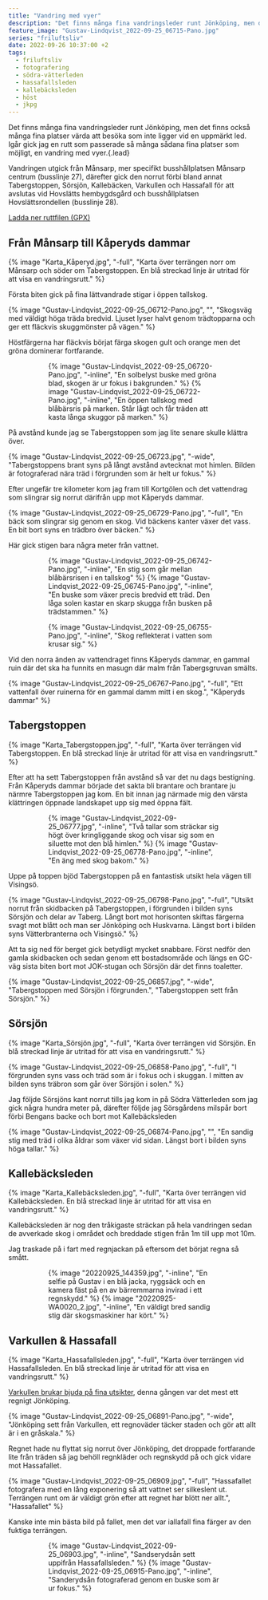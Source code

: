 ```yaml
---
title: "Vandring med vyer"
description: "Det finns många fina vandringsleder runt Jönköping, men det finns också många fina platser värda att besöka som inte ligger vid en uppmärkt led. Igår gick jag en rutt som passerade så många sådana fina platser som möjligt, en vandring med vyer."
feature_image: "Gustav-Lindqvist_2022-09-25_06715-Pano.jpg"
series: "friluftsliv"
date: 2022-09-26 10:37:00 +2
tags:
  - friluftsliv
  - fotografering
  - södra-vätterleden
  - hassafallsleden
  - kallebäcksleden
  - höst
  - jkpg
---
```


Det finns många fina vandringsleder runt Jönköping, men det finns också många fina platser värda att besöka som inte ligger vid en uppmärkt led. Igår gick jag en rutt som passerade så många sådana fina platser som möjligt, en vandring med vyer.{.lead}

Vandringen utgick från Månsarp, mer specifikt busshållplatsen Månsarp centrum (busslinje 27), därefter gick den norrut förbi bland annat Tabergstoppen, Sörsjön, Kallebäcken, Varkullen och Hassafall för att avslutas vid Hovslätts hembygdsgård och busshållplatsen Hovslättsrondellen (busslinje 28).

<a id="ladda-ner-ruttfilen" href="Månsarp→Kåperyd→Taberg→Varkullen→Hassafall.gpx" class="Button" download>Ladda ner ruttfilen (GPX)</a>

## Från Månsarp till Kåperyds dammar

{% image "Karta_Kåperyd.jpg", "-full", "Karta över terrängen norr om Månsarp och söder om Tabergstoppen. En blå streckad linje är utritad för att visa en vandringsrutt." %}

Första biten gick på fina lättvandrade stigar i öppen tallskog.

{% image "Gustav-Lindqvist_2022-09-25_06712-Pano.jpg", "", "Skogsväg med väldigt höga träda bredvid. Ljuset lyser halvt genom trädtopparna och ger ett fläckvis skuggmönster på vägen." %}

Höstfärgerna har fläckvis börjat färga skogen gult och orange men det gröna dominerar fortfarande.

<figure class="gallery -wide">
    <figure class="gallery-row">
        {% image "Gustav-Lindqvist_2022-09-25_06720-Pano.jpg", "-inline", "En solbelyst buske med gröna blad, skogen är ur fokus i bakgrunden." %}
        {% image "Gustav-Lindqvist_2022-09-25_06722-Pano.jpg", "-inline", "En öppen tallskog med blåbärsris på marken. Står lågt och får träden att kasta långa skuggor på marken." %}
    </figure>
</figure>

På avstånd kunde jag se Tabergstoppen som jag lite senare skulle klättra över.

{% image "Gustav-Lindqvist_2022-09-25_06723.jpg", "-wide", "Tabergstoppens brant syns på långt avstånd avtecknat mot himlen. Bilden är fotograferad nära träd i förgrunden som är helt ur fokus." %}

Efter ungefär tre kilometer kom jag fram till Kortgölen och det vattendrag som slingrar sig norrut därifrån upp mot Kåperyds dammar.

{% image "Gustav-Lindqvist_2022-09-25_06729-Pano.jpg", "-full", "En bäck som slingrar sig genom en skog. Vid bäckens kanter växer det vass. En bit bort syns en trädbro över bäcken." %}

Här gick stigen bara några meter från vattnet.

<figure class="gallery -wide">
    <figure class="gallery-row">
        {% image "Gustav-Lindqvist_2022-09-25_06742-Pano.jpg", "-inline", "En stig som går mellan blåbärsrisen i en tallskog" %}
        {% image "Gustav-Lindqvist_2022-09-25_06745-Pano.jpg", "-inline", "En buske som växer precis bredvid ett träd. Den låga solen kastar en skarp skugga från busken på trädstammen." %}
    </figure>
    <figure class="gallery-row">
        {% image "Gustav-Lindqvist_2022-09-25_06755-Pano.jpg", "-inline", "Skog reflekterat i vatten som krusar sig." %}
    </figure>
</figure>

Vid den norra änden av vattendraget finns Kåperyds dammar, en gammal ruin där det ska ha funnits en masugn där malm från Tabergsgruvan smälts.

{% image "Gustav-Lindqvist_2022-09-25_06767-Pano.jpg", "-full", "Ett vattenfall över ruinerna för en gammal damm mitt i en skog.", "Kåperyds dammar" %}

## Tabergstoppen

{% image "Karta_Tabergstoppen.jpg", "-full", "Karta över terrängen vid Tabergstoppen. En blå streckad linje är utritad för att visa en vandringsrutt." %}

Efter att ha sett Tabergstoppen från avstånd så var det nu dags bestigning. Från Kåperyds dammar började det sakta bli brantare och brantare ju närmre Tabergstoppen jag kom. En bit innan jag närmade mig den värsta klättringen öppnade landskapet upp sig med öppna fält.

<figure class="gallery -wide">
    <figure class="gallery-row">
        {% image "Gustav-Lindqvist_2022-09-25_06777.jpg", "-inline", "Två tallar som sträckar sig högt över kringliggande skog och visar sig som en siluette mot den blå himlen." %}
        {% image "Gustav-Lindqvist_2022-09-25_06778-Pano.jpg", "-inline", "En äng med skog bakom." %}
    </figure>
</figure>

Uppe på toppen bjöd Tabergstoppen på en fantastisk utsikt hela vägen till Visingsö.

{% image "Gustav-Lindqvist_2022-09-25_06798-Pano.jpg", "-full", "Utsikt norrut från skidbacken på Tabergstoppen, i förgrunden i bilden syns Sörsjön och delar av Taberg. Långt bort mot horisonten skiftas färgerna svagt mot blått och man ser Jönköping och Huskvarna. Längst bort i bilden syns Vätterbranterna och Visingsö." %}

Att ta sig ned för berget gick betydligt mycket snabbare. Först nedför den gamla skidbacken och sedan genom ett bostadsområde och längs en GC-väg sista biten bort mot JOK-stugan och Sörsjön där det finns toaletter.

{% image "Gustav-Lindqvist_2022-09-25_06857.jpg", "-wide", "Tabergstoppen med Sörsjön i förgrunden.", "Tabergstoppen sett från Sörsjön." %}

## Sörsjön

{% image "Karta_Sörsjön.jpg", "-full", "Karta över terrängen vid Sörsjön. En blå streckad linje är utritad för att visa en vandringsrutt." %}

{% image "Gustav-Lindqvist_2022-09-25_06858-Pano.jpg", "-full", "I förgrunden syns vass och träd som är i fokus och i skuggan. I mitten av bilden syns träbron som går över Sörsjön i solen." %}

Jag följde Sörsjöns kant norrut tills jag kom in på Södra Vätterleden som jag gick några hundra meter på, därefter följde jag Sörsgårdens milspår bort förbi Bengans backe och bort mot Kallebäcksleden

{% image "Gustav-Lindqvist_2022-09-25_06874-Pano.jpg", "", "En sandig stig med träd i olika åldrar som växer vid sidan. Längst bort i bilden syns höga tallar." %}

## Kallebäcksleden

{% image "Karta_Kallebäcksleden.jpg", "-full", "Karta över terrängen vid Kallebäcksleden. En blå streckad linje är utritad för att visa en vandringsrutt." %}

Kallebäcksleden är nog den tråkigaste sträckan på hela vandringen sedan de avverkade skog i området och breddade stigen från 1m till upp mot 10m.

Jag traskade på i fart med regnjackan på eftersom det börjat regna så smått.

<figure class="gallery">
    <figure class="gallery-row">
        {% image "20220925_144359.jpg", "-inline", "En selfie på Gustav i en blå jacka, ryggsäck och en kamera fäst på en av bärremmarna invirad i ett regnskydd." %}
        {% image "20220925-WA0020_2.jpg", "-inline", "En väldigt bred sandig stig där skogsmaskiner har kört." %}
    </figure>
</figure>


## Varkullen & Hassafall

{% image "Karta_Hassafallsleden.jpg", "-full", "Karta över terrängen vid Hassafallsleden. En blå streckad linje är utritad för att visa en vandringsrutt." %}

[Varkullen brukar bjuda på fina utsikter](/2016/06/19/hassafallsleden/), denna gången var det mest ett regnigt Jönköping.

{% image "Gustav-Lindqvist_2022-09-25_06891-Pano.jpg", "-wide", "Jönköping sett från Varkullen, ett regnoväder täcker staden och gör att allt är i en gråskala." %}

Regnet hade nu flyttat sig norrut över Jönköping, det droppade fortfarande lite från träden så jag behöll regnkläder och regnskydd på och gick vidare mot Hassafallet.

{% image "Gustav-Lindqvist_2022-09-25_06909.jpg", "-full", "Hassafallet fotografera med en lång exponering så att vattnet ser silkeslent ut. Terrängen runt om är väldigt grön efter att regnet har blött ner allt.", "Hassafallet" %}

Kanske inte min bästa bild på fallet, men det var iallafall fina färger av den fuktiga terrängen.

<figure class="gallery -wide">
    <figure class="gallery-row">
        {% image "Gustav-Lindqvist_2022-09-25_06903.jpg", "-inline", "Sandserydsån sett uppifrån Hassafallsleden." %}
        {% image "Gustav-Lindqvist_2022-09-25_06915-Pano.jpg", "-inline", "Sanderydsån fotograferad genom en buske som är ur fokus." %}
    </figure>
</figure>


